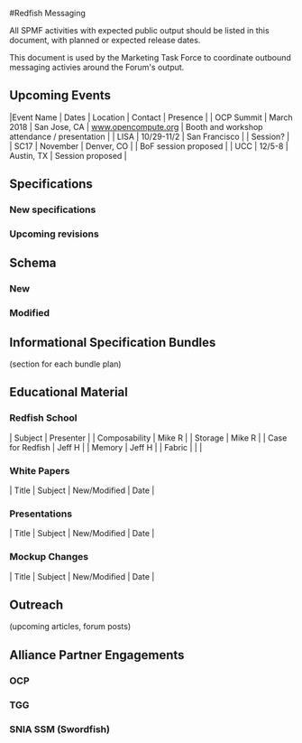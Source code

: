 
#Redfish Messaging

All SPMF activities with expected public output should be listed in this document, with planned or expected release dates.  

This document is used by the Marketing Task Force to coordinate outbound messaging activies around the Forum's output.  

## Upcoming Events

|Event Name | Dates | Location | Contact | Presence |
| OCP Summit | March 2018 | San Jose, CA | www.opencompute.org |  Booth and workshop attendance / presentation |
| LISA | 10/29-11/2 | San Francisco |  |  Session?  |
| SC17 | November | Denver, CO | | BoF session proposed |
| UCC | 12/5-8 | Austin, TX | Session proposed |


## Specifications

### New specifications
### Upcoming revisions

## Schema

### New
### Modified

## Informational Specification Bundles

(section for each bundle plan)

## Educational Material

### Redfish School
|  Subject  |  Presenter   |
|  Composability |    Mike R  |
|  Storage   | Mike R  |
|  Case for Redfish  |   Jeff H  |
|  Memory  |  Jeff H |
|  Fabric |    |
|  
### White Papers

|  Title  |  Subject   | New/Modified |  Date   |

### Presentations

|  Title  |  Subject   | New/Modified |  Date   |


### Mockup Changes

|  Title  |  Subject   | New/Modified |  Date   |

## Outreach

(upcoming articles, forum posts)

## Alliance Partner Engagements

### OCP

### TGG

### SNIA SSM (Swordfish)


